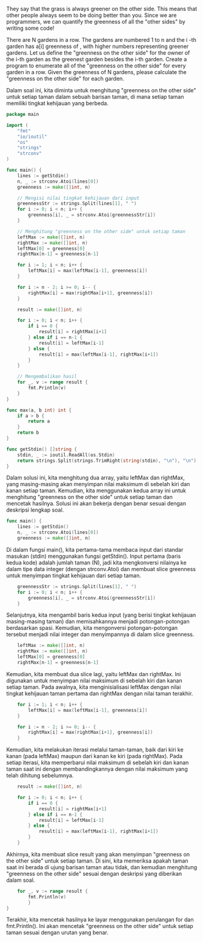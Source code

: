 They say that the grass is always greener on the other side. This means that other people always seem to be doing better than you. Since we are programmers, we can quantify the greenness of all the "other sides" by writing some code!

There are N gardens in a row. The gardens are numbered 1 to n and the i -th garden has a[i] greenness of , with higher numbers representing greener gardens. Let us define the "greenness on the other side" for the owner of the i-th garden as the greenest garden besides the i-th garden.
Create a program to enumerate all of the "greenness on the other side" for every garden in a row.
Given the greenness of  N  gardens, please calculate the "greenness on the other side" for each garden.


Dalam soal ini, kita diminta untuk menghitung "greenness on the other side" untuk setiap taman dalam sebuah barisan taman, di mana setiap taman memiliki tingkat kehijauan yang berbeda.


```go
package main

import (
	"fmt"
	"io/ioutil"
	"os"
	"strings"
	"strconv"
)

func main() {
	lines := getStdin()
	n, _ := strconv.Atoi(lines[0])
	greenness := make([]int, n)

	// Mengisi nilai tingkat kehijauan dari input
	greennessStr := strings.Split(lines[1], " ")
	for i := 0; i < n; i++ {
		greenness[i], _ = strconv.Atoi(greennessStr[i])
	}

	// Menghitung "greenness on the other side" untuk setiap taman
	leftMax := make([]int, n)
	rightMax := make([]int, n)
	leftMax[0] = greenness[0]
	rightMax[n-1] = greenness[n-1]

	for i := 1; i < n; i++ {
		leftMax[i] = max(leftMax[i-1], greenness[i])
	}

	for i := n - 2; i >= 0; i-- {
		rightMax[i] = max(rightMax[i+1], greenness[i])
	}

	result := make([]int, n)

	for i := 0; i < n; i++ {
		if i == 0 {
			result[i] = rightMax[i+1]
		} else if i == n-1 {
			result[i] = leftMax[i-1]
		} else {
			result[i] = max(leftMax[i-1], rightMax[i+1])
		}
	}

	// Mengembalikan hasil
	for _, v := range result {
		fmt.Println(v)
	}
}

func max(a, b int) int {
	if a > b {
		return a
	}
	return b
}

func getStdin() []string {
	stdin, _ := ioutil.ReadAll(os.Stdin)
	return strings.Split(strings.TrimRight(string(stdin), "\n"), "\n")
}

```

Dalam solusi ini, kita menghitung dua array, yaitu leftMax dan rightMax, yang masing-masing akan menyimpan nilai maksimum di sebelah kiri dan kanan setiap taman. Kemudian, kita menggunakan kedua array ini untuk menghitung "greenness on the other side" untuk setiap taman dan mencetak hasilnya. Solusi ini akan bekerja dengan benar sesuai dengan deskripsi lengkap soal.

```go
func main() {
	lines := getStdin()
	n, _ := strconv.Atoi(lines[0])
	greenness := make([]int, n)

```

Di dalam fungsi main(), kita pertama-tama membaca input dari standar masukan (stdin) menggunakan fungsi getStdin(). Input pertama (baris kedua kode) adalah jumlah taman (N), jadi kita mengkonversi nilainya ke dalam tipe data integer (dengan strconv.Atoi) dan membuat slice greenness untuk menyimpan tingkat kehijauan dari setiap taman.


```go
	greennessStr := strings.Split(lines[1], " ")
	for i := 0; i < n; i++ {
		greenness[i], _ = strconv.Atoi(greennessStr[i])
	}

```

Selanjutnya, kita mengambil baris kedua input (yang berisi tingkat kehijauan masing-masing taman) dan memisahkannya menjadi potongan-potongan berdasarkan spasi. Kemudian, kita mengonversi potongan-potongan tersebut menjadi nilai integer dan menyimpannya di dalam slice greenness.

```go
	leftMax := make([]int, n)
	rightMax := make([]int, n)
	leftMax[0] = greenness[0]
	rightMax[n-1] = greenness[n-1]

```

Kemudian, kita membuat dua slice lagi, yaitu leftMax dan rightMax. Ini digunakan untuk menyimpan nilai maksimum di sebelah kiri dan kanan setiap taman. Pada awalnya, kita menginisialisasi leftMax dengan nilai tingkat kehijauan taman pertama dan rightMax dengan nilai taman terakhir.


```go
	for i := 1; i < n; i++ {
		leftMax[i] = max(leftMax[i-1], greenness[i])
	}

	for i := n - 2; i >= 0; i-- {
		rightMax[i] = max(rightMax[i+1], greenness[i])
	}

```

Kemudian, kita melakukan iterasi melalui taman-taman, baik dari kiri ke kanan (pada leftMax) maupun dari kanan ke kiri (pada rightMax). Pada setiap iterasi, kita memperbarui nilai maksimum di sebelah kiri dan kanan taman saat ini dengan membandingkannya dengan nilai maksimum yang telah dihitung sebelumnya.

```go
	result := make([]int, n)

	for i := 0; i < n; i++ {
		if i == 0 {
			result[i] = rightMax[i+1]
		} else if i == n-1 {
			result[i] = leftMax[i-1]
		} else {
			result[i] = max(leftMax[i-1], rightMax[i+1])
		}
	}

```

Akhirnya, kita membuat slice result yang akan menyimpan "greenness on the other side" untuk setiap taman. Di sini, kita memeriksa apakah taman saat ini berada di ujung barisan taman atau tidak, dan kemudian menghitung "greenness on the other side" sesuai dengan deskripsi yang diberikan dalam soal.


```go
	for _, v := range result {
        fmt.Println(v)
        }
}

```

Terakhir, kita mencetak hasilnya ke layar menggunakan perulangan for dan fmt.Println(). Ini akan mencetak "greenness on the other side" untuk setiap taman sesuai dengan urutan yang benar.